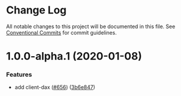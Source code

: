 # Change Log

All notable changes to this project will be documented in this file.
See [Conventional Commits](https://conventionalcommits.org) for commit guidelines.

# 1.0.0-alpha.1 (2020-01-08)


### Features

* add client-dax ([#656](https://github.com/aws/aws-sdk-js-v3/issues/656)) ([3b6e847](https://github.com/aws/aws-sdk-js-v3/commit/3b6e847))
